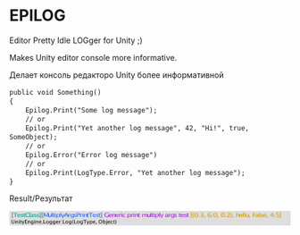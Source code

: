 # EPILOG
Editor Pretty Idle LOGger for Unity ;)

Makes Unity editor console more informative.

Делает консоль редакторо Unity более информативной

```
public void Something()
{
    Epilog.Print("Some log message");
    // or
    Epilog.Print("Yet another log message", 42, "Hi!", true, SomeObject);
    // or
    Epilog.Error("Error log message")
    // or
    Epilog.Print(LogType.Error, "Yet another log message");
}
```
Result/Результат

![Epilog screenshot](/epilog.png)